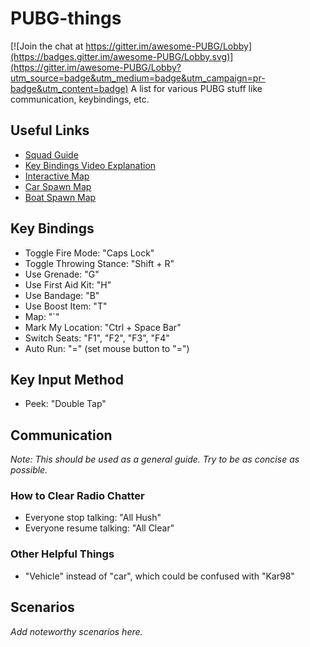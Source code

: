 # PUBG-things

[![Join the chat at https://gitter.im/awesome-PUBG/Lobby](https://badges.gitter.im/awesome-PUBG/Lobby.svg)](https://gitter.im/awesome-PUBG/Lobby?utm_source=badge&utm_medium=badge&utm_campaign=pr-badge&utm_content=badge)
A list for various PUBG stuff like communication, keybindings, etc.

## Useful Links
* [Squad Guide](http://www.pcgamer.com/pubg-squad-guide/)
* [Key Bindings Video Explanation](https://www.bestpubg.com/guide-important-custom-key-bindings-playerunknowns-battlegrounds-pubg/)
* [Interactive Map](https://pubgmap.io/)
* [Car Spawn Map](http://indieobscura.com/article/1038/car-spawn-locations-in-playerunknowns-battlegrounds)
* [Boat Spawn Map](http://indieobscura.com/article/1072/all-boat-spawn-locations-in-playerunknowns-battlegrounds)

## Key Bindings
* Toggle Fire Mode: "Caps Lock"
* Toggle Throwing Stance: "Shift + R"
* Use Grenade: "G"
* Use First Aid Kit: "H"
* Use Bandage: "B"
* Use Boost Item: "T"
* Map: "`"
* Mark My Location: "Ctrl + Space Bar"
* Switch Seats: "F1", "F2", "F3", "F4"
* Auto Run: "=" (set mouse button to "=")

## Key Input Method
* Peek: "Double Tap"

## Communication
_Note: This should be used as a general guide.  Try to be as concise as possible._
### How to Clear Radio Chatter
* Everyone stop talking:  "All Hush"
* Everyone resume talking: "All Clear"

### Other Helpful Things
* "Vehicle" instead of "car", which could be confused with "Kar98"


## Scenarios
_Add noteworthy scenarios here._

